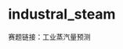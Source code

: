 # industral_steam

赛题链接：<a href="https://tianchi.aliyun.com/competition/entrance/231693/introduction" style="text-decoration:none;">工业蒸汽量预测</a>

